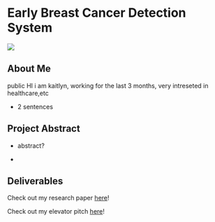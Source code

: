 # Early Breast Cancer Detection System

![](https://media.licdn.com/dms/image/C4D12AQGKFVnp7r3_FA/article-cover_image-shrink_600_2000/0/1597597342787?e=2147483647&v=beta&t=f44mm75_kStrZ0vcmd6XM_c2TNTQfR1MhQiQAxTivxU)

## About Me 
public 
HI i am kaitlyn, working for the last 3 months, very intreseted in healthcare,etc 
- 2 sentences

## Project Abstract 
- abstract?

- 
## Deliverables

Check out my research paper [here]()!

Check out my elevator pitch [here](insert-youtube-link-here)!


